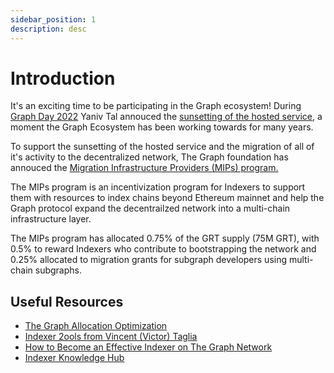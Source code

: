 ```yaml
---
sidebar_position: 1
description: desc
---
```


# Introduction

It's an exciting time to be participating in the Graph ecosystem! During [Graph Day 2022](https://thegraph.com/graph-day/2022/) Yaniv Tal annouced the [sunsetting of the hosted service](https://thegraph.com/blog/sunsetting-hosted-service/), a moment the Graph Ecosystem has been working towards for many years. 

To support the sunsetting of the hosted service and the migration of all of it's activity to the decentralized network, The Graph foundation has annouced the [Migration Infrastructure Providers (MIPs) program.](https://thegraph.com/blog/mips-multi-chain-indexing-incentivized-program)

The MIPs program is an incentivization program for Indexers to support them with resources to index chains beyond Ethereum mainnet and help the Graph protocol expand the decentrailzed network into a multi-chain infrastructure layer.

The MIPs program has allocated 0.75% of the GRT supply (75M GRT), with 0.5% to reward Indexers who contribute to bootstrapping the network and 0.25% allocated to migration grants for subgraph developers using multi-chain subgraphs.


## Useful Resources
- [The Graph Allocation Optimization](https://github.com/anyblockanalytics/thegraph-allocation-optimization/)
- [Indexer 2ools from Vincent (Victor) Taglia](https://indexer-2ools.vincenttaglia.com/#/)
- [How to Become an Effective Indexer on The Graph Network](https://thegraph.com/blog/how-to-become-indexer/)
- [Indexer Knowledge Hub](https://thegraph.academy/indexers/)



